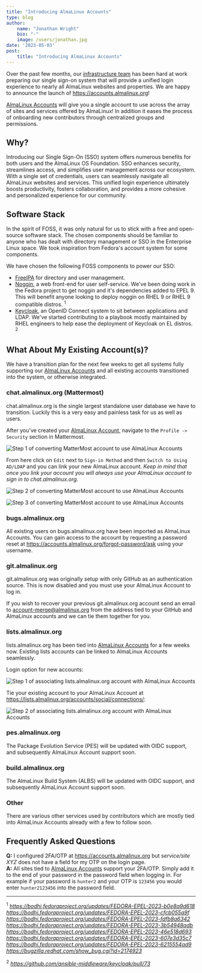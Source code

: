 ```yaml
---
title: "Introducing AlmaLinux Accounts"
type: blog
author: 
    name: "Jonathan Wright"
    bio: "-"
    image: /users/jonathan.jpg
date: '2023-05-03'
post:
    title: "Introducing AlmaLinux Accounts"
---
```

Over the past few months, our [infrastructure team](https://wiki.almalinux.org/sigs/Infrastructure.html) has been hard at work preparing our single sign-on system that will provide a unified login experience to nearly all AlmaLinux websites and properties.  We are happy to announce the launch of https://accounts.almalinux.org!

[AlmaLinux Accounts](https://accounts.almalinux.org) will give you a single account to use across the array of sites and services offered by AlmaLinux!  In addition it eases the process of onboarding new contributors through centralized groups and permissions.

## Why?
Introducing our Single Sign-On (SSO) system offers numerous benefits for both users and the AlmaLinux OS Foundation. SSO enhances security, streamlines access, and simplifies user management across our ecosystem. With a single set of credentials, users can seamlessly navigate all AlmaLinux websites and services. This unified login experience ultimately boosts productivity, fosters collaboration, and provides a more cohesive and personalized experience for our community.

## Software Stack
In the spirit of FOSS, it was only natural for us to stick with a free and open-source software stack. The chosen components should be familiar to anyone who has dealt with directory management or SSO in the Enterprise Linux space.  We took inspiration from Fedora's account system for some components.

We have chosen the following FOSS components to power our SSO:

- [FreeIPA](https://www.freeipa.org) for directory and user management.
- [Noggin](https://github.com/fedora-infra/noggin), a web front-end for user self-service. We've been doing work in the Fedora project to get noggin and it's dependencies added to EPEL 9. This will benefit anyone looking to deploy noggin on RHEL 9 or RHEL 9 compatible distros. <sup>1</sup>
- [Keycloak](https://www.keycloak.org/), an OpenID Connect system to sit between applications and LDAP.  We've started contributing to a playbook mostly maintained by RHEL engineers to help ease the deployment of Keycloak on EL distros. <sup>2</sup>

## What About My Existing Account(s)?
We have a transition plan for the next few weeks to get all systems fully supporting our [AlmaLinux Accounts](https://accounts.almalinux.org) and all existing accounts transitioned into the system, or otherwise integrated.

### chat.almalinux.org (Mattermost)
chat.almalinux.org is the single largest standalone user database we have to transition.  Luckily this is a very easy and painless task for us as well as users.

After you've created your [AlmaLinux Account](https://accounts.almalinux.org), navigate to the `Profile -> Security` section in Mattermost.

![Step 1 of converting MatterMost account to use AlmaLinux Accounts](/blog-images/almalinux-accounts-mattermost-step1.png)

From here click on `Edit` next to `Sign-in Method` and then `Switch to Using AD/LDAP` and you can link your new AlmaLinux account.  *Keep in mind that once you link your account you will always use your AlmaLinux account to sign in to chat.almalinux.org.*

![Step 2 of converting MatterMost account to use AlmaLinux Accounts](/blog-images/almalinux-accounts-mattermost-step2.png)

![Step 3 of converting MatterMost account to use AlmaLinux Accounts](/blog-images/almalinux-accounts-mattermost-step3.png)


### bugs.almalinux.org

All existing users on bugs.almalinux.org have been imported as AlmaLinux Accounts.  You can gain access to the account by requesting a password reset at https://accounts.almalinux.org/forgot-password/ask using your username.

### git.almalinux.org

git.almalinux.org was originally setup with only GitHub as an authentication source.  This is now disabled and you must use your AlmaLinux Account to log in.

If you wish to recover your previous git.almalinux.org account send an email to account-merge@almalinux.org from the address tied to your GitHub and AlmaLinux accounts and we can tie them together for you.

### lists.almalinux.org

lists.almalinux.org has been tied into [AlmaLinux Accounts](https://accounts.almalinux.org) for a few weeks now.  Existing lists accounts can be linked to AlmaLinux Accounts seamlessly.

Login option for new accounts:

![Step 1 of associating lists.almalinux.org account with AlmaLinux Accounts](/blog-images/almalinux-accounts-lists-step1.png)

Tie your existing account to your AlmaLinux Account at https://lists.almalinux.org/accounts/social/connections/:

![Step 2 of associating lists.almalinux.org account with AlmaLinux Accounts](/blog-images/almalinux-accounts-lists-step2.png)

### pes.almalinux.org
The Package Evolution Service (PES) will be updated with OIDC support, and subsequently AlmaLinux Account support soon.

### build.almalinux.org
The AlmaLinux Build System (ALBS) will be updated with OIDC support, and subsequently AlmaLinux Account support soon.

### Other
There are various other services used by contributors which are mostly tied into AlmaLinux Accounts already with a few to follow soon.

## Frequently Asked Questions
**Q:** I configured 2FA/OTP at https://accounts.almalinux.org but *service/site XYZ* does not have a field for my OTP on the login page.  
**A:** All sites tied to [AlmaLinux Accounts](https://accounts.almalinux.org) support your 2FA/OTP.  Simply add it to the end of your password in the password field when logging in.  For example if your password is `hunter2` and your OTP is `123456` you would enter `hunter2123456` into the password field.

---

<sup>1</sup> *https://bodhi.fedoraproject.org/updates/FEDORA-EPEL-2023-b0e8a9d618*  
*https://bodhi.fedoraproject.org/updates/FEDORA-EPEL-2023-cfcb055a9f*  
*https://bodhi.fedoraproject.org/updates/FEDORA-EPEL-2023-fdfb8a6342*  
*https://bodhi.fedoraproject.org/updates/FEDORA-EPEL-2023-3b54948adb*  
*https://bodhi.fedoraproject.org/updates/FEDORA-EPEL-2023-46e518d693*  
*https://bodhi.fedoraproject.org/updates/FEDORA-EPEL-2023-607e3d35c7*  
*https://bodhi.fedoraproject.org/updates/FEDORA-EPEL-2023-6215554ad9*  
*https://bugzilla.redhat.com/show_bug.cgi?id=2174923*

<sup>2</sup> *https://github.com/ansible-middleware/keycloak/pull/73*
